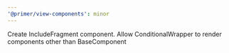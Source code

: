 ```yaml
---
'@primer/view-components': minor
---
```


Create IncludeFragment component. Allow ConditionalWrapper to render components other than BaseComponent
